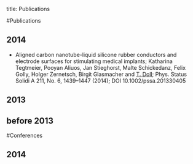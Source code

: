 title: Publications

#Publications

2014
---
* Aligned carbon nanotube-liquid silicone rubber conductors and electrode surfaces for stimulating medical implants; Katharina Tegtmeier, Pooyan Aliuos, Jan Stieghorst, Malte Schickedanz, Felix Golly, Holger Zernetsch, Birgit Glasmacher and [T. Doll](pagedoll.html); Phys. Status Solidi A 211, No. 6, 1439–1447 (2014); DOI 10.1002/pssa.201330405

2013
---

before 2013
---


#Conferences

**2014**
----
